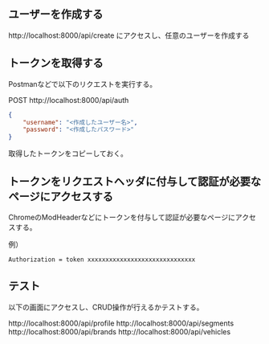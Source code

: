 ## ユーザーを作成する

http://localhost:8000/api/create にアクセスし、任意のユーザーを作成する

## トークンを取得する

Postmanなどで以下のリクエストを実行する。

POST http://localhost:8000/api/auth

```json
{
	"username": "<作成したユーザー名>",
	"password": "<作成したパスワード>"
}
```

取得したトークンをコピーしておく。

## トークンをリクエストヘッダに付与して認証が必要なページにアクセスする

ChromeのModHeaderなどにトークンを付与して認証が必要なページにアクセスする。

例）

```header
Authorization = token xxxxxxxxxxxxxxxxxxxxxxxxxxxxxx
```

## テスト

以下の画面にアクセスし、CRUD操作が行えるかテストする。

http://localhost:8000/api/profile
http://localhost:8000/api/segments
http://localhost:8000/api/brands
http://localhost:8000/api/vehicles
